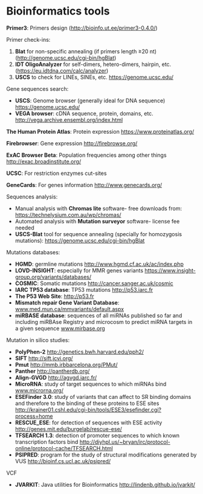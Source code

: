 # Bioinformatics tools


**Primer3**: Primers design (http://bioinfo.ut.ee/primer3-0.4.0/)

Primer check-ins: 
1.	**Blat** for non-specific annealing (if primers length ≥20 nt) (http://genome.ucsc.edu/cgi-bin/hgBlat)
2.	**IDT OligoAnalyzer** for self-dimers, hetero-dimers, hairpin, etc. (https://eu.idtdna.com/calc/analyzer)
3.	**USCS** to check for LINEs, SINEs, etc. https://genome.ucsc.edu/

Gene sequences search:   
 - **USCS**: Genome browser (generally ideal for DNA sequence) https://genome.ucsc.edu/   
 - **VEGA browser**: cDNA sequence, protein, domains, etc. http://vega.archive.ensembl.org/index.html

**The Human Protein Atlas**: Protein expression https://www.proteinatlas.org/   

**Firebrowser**: Gene expression http://firebrowse.org/   

**ExAC Browser Beta**: Population frequencies among other things http://exac.broadinstitute.org/   

**UCSC**: For restriction enzymes cut-sites

**GeneCards**: For genes information http://www.genecards.org/

Sequences analysis:
-	Manual analysis with **Chromas lite** software- free downloads from: https://technelysium.com.au/wp/chromas/
-	Automated analysis with **Mutation surveyor** software- license fee needed
-	**USCS-Blat** tool for sequence annealing (specially for homozygosis mutations): https://genome.ucsc.edu/cgi-bin/hgBlat

Mutations databases:
-	**HGMD**: germline mutations  http://www.hgmd.cf.ac.uk/ac/index.php
-	**LOVD-INSIGHT**: especially for MMR genes variants https://www.insight-group.org/variants/databases/
-	**COSMIC**: Somatic mutations http://cancer.sanger.ac.uk/cosmic
-	**IARC TP53 database**: TP53 mutations http://p53.iarc.fr
-	**The P53 Web Site**: http://p53.fr
-	**Mismatch repair Gene Variant Database**: www.med.mun.ca/mmvariants/default.aspx
-	**miRBASE database**: sequences  of all miRNAs published so far and including miRBAse Registry and microcosm to predict miRNA targets in a given sequence www.mirbase.org

Mutation in silico studies:

-	**PolyPhen-2** http://genetics.bwh.harvard.edu/pph2/
-	**SIFT** http://sift.jcvi.org/
-	**Pmut** http://mmb.irbbarcelona.org/PMut/
-	**Panther** http://pantherdb.org/
-	**Align-GVGD** http://agvgd.iarc.fr/
-	**MicroRNA**: study of target sequences to which miRNAs bind www.microrna.org/
-	**ESEFinder 3.0**: study of variants that can affect to SR binding domains and therefore to the binding of these proteins to ESE sites http://krainer01.cshl.edu/cgi-bin/tools/ESE3/esefinder.cgi?process=home
-	**RESCUE_ESE**: for detection of sequences with ESE activity http://genes.mit.edu/burgelab/rescue-ese/
-	**TFSEARCH 1.3**: detection of promoter sequences to which known transcription factors bind http://diyhpl.us/~bryan/irc/protocol-online/protocol-cache/TFSEARCH.html
-	**PSIPRED**: program for the study of structural modifications generated by VUS http://bioinf.cs.ucl.ac.uk/psipred/

VCF
- **JVARKIT**: Java utilities for Bioinformatics http://lindenb.github.io/jvarkit/
